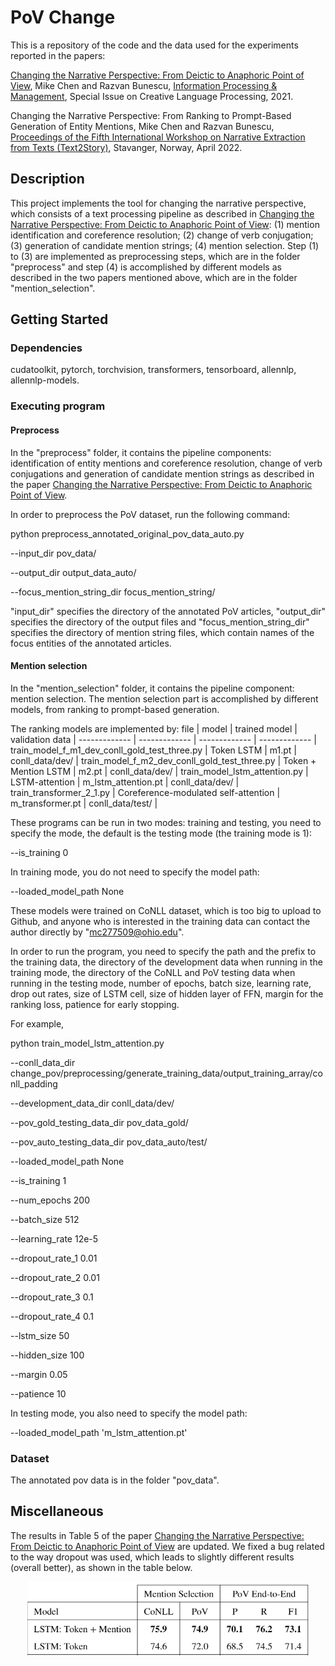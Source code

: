 # PoV Change
This is a repository of the code and the data used for the experiments reported in the papers:

<a href="https://arxiv.org/abs/2103.04176">Changing the Narrative Perspective: From Deictic to Anaphoric Point of View</a>,
Mike Chen and Razvan Bunescu, 
<a href="https://www.journals.elsevier.com/information-processing-and-management">Information Processing & Management</a>, Special Issue on Creative Language Processing, 2021.

Changing the Narrative Perspective: From Ranking to Prompt-Based Generation of Entity Mentions, Mike Chen and Razvan Bunescu, <a href="https://text2story22.inesctec.pt/">Proceedings of the Fifth International Workshop on Narrative Extraction from Texts (Text2Story)</a>, Stavanger, Norway, April 2022.

## Description

This project implements the tool for changing the narrative perspective, which consists of a text processing pipeline as described in <a href="https://arxiv.org/abs/2103.04176">Changing the Narrative Perspective: From Deictic to Anaphoric Point of View</a>: (1) mention identification and coreference resolution; (2) change of verb conjugation; (3) generation of candidate mention strings; (4) mention selection. Step (1) to (3) are implemented as preprocessing steps, which are in the folder "preprocess" and step (4) is accomplished by different models as described in the two papers mentioned above, which are in the folder "mention_selection".

## Getting Started

### Dependencies

cudatoolkit, pytorch, torchvision, transformers, tensorboard, allennlp, allennlp-models.

### Executing program

#### Preprocess

In the "preprocess" folder, it contains the pipeline components: identification of entity mentions and coreference resolution, change of verb conjugations and generation of candidate mention strings as described in the paper <a href="https://arxiv.org/abs/2103.04176">Changing the Narrative Perspective: From Deictic to Anaphoric Point of View</a>. 

In order to preprocess the PoV dataset, run the following command:

python preprocess_annotated_original_pov_data_auto.py

--input_dir pov_data/

--output_dir output_data_auto/

--focus_mention_string_dir focus_mention_string/

"input_dir" specifies the directory of the annotated PoV articles, "output_dir" specifies the directory of the output files and "focus_mention_string_dir" specifies the directory of mention string files, which contain names of the focus entities of the annotated articles.

#### Mention selection

In the "mention_selection" folder, it contains the pipeline component: mention selection. The mention selection part is accomplished by different models, from ranking to prompt-based generation.

The ranking models are implemented by:
file  | model | trained model | validation data | 
------------- | ------------- | ------------- | ------------- |
train_model_f_m1_dev_conll_gold_test_three.py  | Token LSTM  | m1.pt  | conll_data/dev/ |
train_model_f_m2_dev_conll_gold_test_three.py  | Token + Mention LSTM | m2.pt  | conll_data/dev/ |
train_model_lstm_attention.py  | LSTM-attention | m_lstm_attention.pt | conll_data/dev/ |
train_transformer_2_1.py  | Coreference-modulated self-attention | m_transformer.pt | conll_data/test/ |

These programs can be run in two modes: training and testing, you need to specify the mode, the default is the testing mode (the training mode is 1):

--is_training 0 

In training mode, you do not need to specify the model path:

--loaded_model_path None

These models were trained on CoNLL dataset, which is too big to upload to Github, and anyone who is interested in the training data can contact the author directly by "mc277509@ohio.edu".

In order to run the program, you need to specify the path and the prefix to the training data, the directory of the development data when running in the training mode, the directory of the CoNLL and PoV testing data when running in the testing mode, number of epochs, batch size, learning rate, drop out rates, size of LSTM cell, size of hidden layer of FFN, margin for the ranking loss, patience for early stopping. 

For example, 

python train_model_lstm_attention.py 

--conll_data_dir change_pov/preprocessing/generate_training_data/output_training_array/conll_padding

--development_data_dir conll_data/dev/

--pov_gold_testing_data_dir pov_data_gold/

--pov_auto_testing_data_dir pov_data_auto/test/

--loaded_model_path None

--is_training 1

--num_epochs 200

--batch_size 512

--learning_rate 12e-5

--dropout_rate_1 0.01

--dropout_rate_2 0.01

--dropout_rate_3 0.1

--dropout_rate_4 0.1

--lstm_size 50

--hidden_size 100

--margin 0.05

--patience 10 

In testing mode, you also need to specify the model path:

--loaded_model_path 'm_lstm_attention.pt'


### Dataset

The annotated pov data is in the folder "pov_data".

## Miscellaneous

The results in Table 5 of the paper <a href="https://arxiv.org/abs/2103.04176">Changing the Narrative Perspective: From Deictic to Anaphoric Point of View</a> are updated. We fixed a bug related to the way dropout was used, which leads to slightly different results (overall better), as shown in the table below.

<p align="center">
<img src="https://github.com/chenmike1986/change_pov/blob/main/mention_selection/update_results.png" width="450" height="120">
</p>
